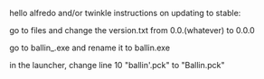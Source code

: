 hello alfredo and/or twinkle
instructions on updating to stable:

go to files and change the version.txt from 0.0.(whatever) to 0.0.0

go to ballin_.exe and rename it to ballin.exe

in the launcher, change line 10 "ballin'.pck" to "Ballin.pck"
